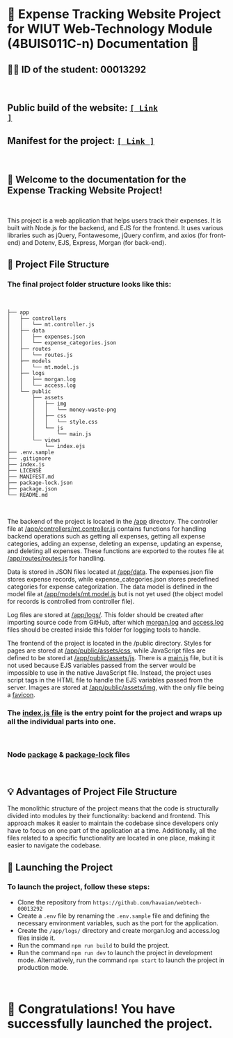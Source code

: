 # 📖 Expense Tracking Website Project for WIUT Web-Technology Module (4BUIS011C-n) Documentation 📝

## 🧑‍🎓 ID of the student: **00013292**
<br />

## Public build of the website: <code><a href="https://webtech-00013292.havaian.repl.co">[ Link ]</a></code>

## Manifest for the project: <code><a href="./MANIFEST.md">[ Link ]</a></code>
<br />

## 👋 Welcome to the documentation for the Expense Tracking Website Project! 
<br />

This project is a web application that helps users track their expenses. It is built with Node.js for the backend, and EJS for the frontend. It uses various libraries such as jQuery, Fontawesome, jQuery confirm, and axios (for front-end) and Dotenv, EJS, Express, Morgan (for back-end).
<br />

## 📁 Project File Structure
### The final project folder structure looks like this:
<br />

```
├── app
│   ├── controllers
│   │   └── mt.controller.js
│   ├── data
│   │   ├── expenses.json
│   │   └── expense_categories.json
│   ├── routes
│   │   └── routes.js
│   ├── models
│   │   └── mt.model.js
│   ├── logs
│   │   ├── morgan.log
│   │   └── access.log
│   └── public
│       ├── assets
│       │   ├── img
│       │   │   └── money-waste-png
│       │   ├── css
│       │   │   └── style.css
│       │   └── js
│       │       └── main.js
│       └── views
│           └── index.ejs
├── .env.sample
├── .gitignore
├── index.js
├── LICENSE
├── MANIFEST.md
├── package-lock.json
├── package.json
└── README.md
```
<br />

The backend of the project is located in the [/app](./app/) directory. The controller file at [/app/controllers/mt.controller.js](./app/controllers/mt.controller.js) contains functions for handling backend operations such as getting all expenses, getting all expense categories, adding an expense, deleting an expense, updating an expense, and deleting all expenses. These functions are exported to the routes file at [/app/routes/routes.js](./app/routes/routes.js) for handling.

Data is stored in JSON files located at [/app/data](./app/data/). The expenses.json file stores expense records, while expense_categories.json stores predefined categories for expense categorization. The data model is defined in the model file at [/app/models/mt.model.js](./app/models/mt.model.js) but is not yet used (the object model for records is controlled from controller file).

Log files are stored at [/app/logs/](./app/logs/). This folder should be created after importing source code from GitHub, after which [morgan.log](./app/logs/morgan.log) and [access.log](./app/logs/access.log) files should be created inside this folder for logging tools to handle.

The frontend of the project is located in the /public directory. Styles for pages are stored at [/app/public/assets/css](./public/assets/css/), while JavaScript files are defined to be stored at [/app/public/assets/js](./public/assets/js/). There is a [main.js](./public/assets/js/main.js) file, but it is not used because EJS variables passed from the server would be impossible to use in the native JavaScript file. Instead, the project uses script tags in the HTML file to handle the EJS variables passed from the server. Images are stored at [/app/public/assets/img](./public/assets/img/), with the only file being a [favicon](./public/assets/img/favicon.png).
<br />

### The [index.js file](./index.js) is the entry point for the project and wraps up all the individual parts into one.
<br />

### Node [package](./package.json) & [package-lock](./package-lock.json) files
<br />

## 💡 Advantages of Project File Structure
The monolithic structure of the project means that the code is structurally divided into modules by their functionality: backend and frontend. This approach makes it easier to maintain the codebase since developers only have to focus on one part of the application at a time. Additionally, all the files related to a specific functionality are located in one place, making it easier to navigate the codebase.
<br />

## 🚀 Launching the Project
### To launch the project, follow these steps:
<uL>

<li> Clone the repository from <code><a>https://github.com/havaian/webtech-00013292</a></code> </li> 
<li> Create a <code>.env</code> file by renaming the <code>.env.sample</code> file and defining the necessary environment variables, such as the port for the application. </li>
<li> Create the <code>/app/logs/</code> directory and create morgan.log and access.log files inside it. </li>
<li> Run the command <code>npm run build</code> to build the project. </li>
<li> Run the command <code>npm run dev</code> to launch the project in development mode. Alternatively, run the command <code>npm start</code> to launch the project in production mode. </li>

</ul>

<br />

# 🎉 Congratulations! You have successfully launched the project.

